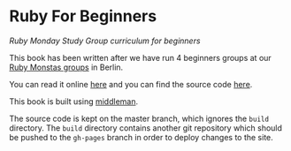 # Ruby For Beginners

*Ruby Monday Study Group curriculum for beginners*

This book has been written after we have run 4 beginners groups at our [Ruby
Monstas groups](https://github.com/rubymonsters) in Berlin.

You can read it online [here](http://rubymonsters.github.io/ruby-for-beginners)
and you can find the source code [here](https://github.com/rubymonsters/ruby-for-beginners).

This book is built using [middleman](http://middlemanapp.com).

The source code is kept on the master branch, which ignores the `build` directory.
The `build` directory contains another git repository which should be pushed to
the `gh-pages` branch in order to deploy changes to the site.
